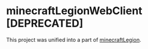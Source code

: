 # minecraftLegionWebClient [DEPRECATED]

This project was unified into a part of [minecraftLegion](https://github.com/sefirosweb/minecraftLegion).
